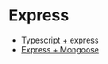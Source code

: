 # Express

- [Typescript + express](https://mayajuni.github.ioa/2016/06/30/typescript-express/)
- [Express + Mongoose](https://velopert.com/node-js-tutorials)

